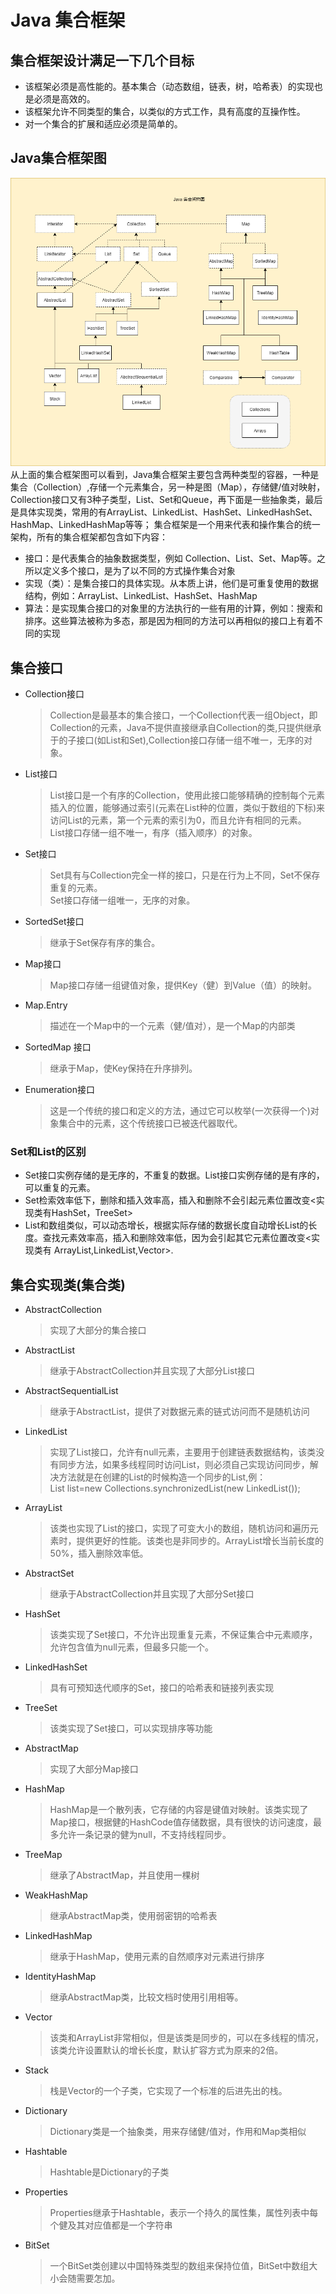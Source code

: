 # Java 集合框架
## 集合框架设计满足一下几个目标
- 该框架必须是高性能的。基本集合（动态数组，链表，树，哈希表）的实现也是必须是高效的。
- 该框架允许不同类型的集合，以类似的方式工作，具有高度的互操作性。
- 对一个集合的扩展和适应必须是简单的。
## Java集合框架图
![Java集合框架图](https://raw.githubusercontent.com/gongthub/wiki/master/docs/Resources/collection.png)
从上面的集合框架图可以看到，Java集合框架主要包含两种类型的容器，一种是集合（Collection）,存储一个元素集合，另一种是图（Map），存储健/值对映射，Collection接口又有3种子类型，List、Set和Queue，再下面是一些抽象类，最后是具体实现类，常用的有ArrayList、LinkedList、HashSet、LinkedHashSet、HashMap、LinkedHashMap等等；
集合框架是一个用来代表和操作集合的统一架构，所有的集合框架都包含如下内容：
- 接口：是代表集合的抽象数据类型，例如 Collection、List、Set、Map等。之所以定义多个接口，是为了以不同的方式操作集合对象
- 实现（类）：是集合接口的具体实现。从本质上讲，他们是可重复使用的数据结构，例如：ArrayList、LinkedList、HashSet、HashMap
- 算法：是实现集合接口的对象里的方法执行的一些有用的计算，例如：搜索和排序。这些算法被称为多态，那是因为相同的方法可以再相似的接口上有着不同的实现

## 集合接口
- Collection接口  
    > Collection是最基本的集合接口，一个Collection代表一组Object，即Collection的元素，Java不提供直接继承自Collection的类,只提供继承于的子接口(如List和Set),Collection接口存储一组不唯一，无序的对象。

- List接口
    > List接口是一个有序的Collection，使用此接口能够精确的控制每个元素插入的位置，能够通过索引(元素在List种的位置，类似于数组的下标)来访问List的元素，第一个元素的索引为0，而且允许有相同的元素。  
    > List接口存储一组不唯一，有序（插入顺序）的对象。

- Set接口
    > Set具有与Collection完全一样的接口，只是在行为上不同，Set不保存重复的元素。  
    > Set接口存储一组唯一，无序的对象。

- SortedSet接口
    > 继承于Set保存有序的集合。

- Map接口
    > Map接口存储一组键值对象，提供Key（健）到Value（值）的映射。

- Map.Entry
    > 描述在一个Map中的一个元素（健/值对），是一个Map的内部类

- SortedMap 接口
    > 继承于Map，使Key保持在升序排列。

- Enumeration接口
    > 这是一个传统的接口和定义的方法，通过它可以枚举(一次获得一个)对象集合中的元素，这个传统接口已被迭代器取代。

### Set和List的区别
- Set接口实例存储的是无序的，不重复的数据。List接口实例存储的是有序的，可以重复的元素。
- Set检索效率低下，删除和插入效率高，插入和删除不会引起元素位置改变<实现类有HashSet，TreeSet>
- List和数组类似，可以动态增长，根据实际存储的数据长度自动增长List的长度。查找元素效率高，插入和删除效率低，因为会引起其它元素位置改变<实现类有 ArrayList,LinkedList,Vector>.

## 集合实现类(集合类)
- AbstractCollection
    > 实现了大部分的集合接口

- AbstractList
    > 继承于AbstractCollection并且实现了大部分List接口

- AbstractSequentialList
    > 继承于AbstractList，提供了对数据元素的链式访问而不是随机访问

- LinkedList
    > 实现了List接口，允许有null元素，主要用于创建链表数据结构，该类没有同步方法，如果多线程同时访问List，则必须自己实现访问同步，解决方法就是在创建的List的时候构造一个同步的List,例：  
    List list=new Collections.synchronizedList(new LinkedList());

- ArrayList
    > 该类也实现了List的接口，实现了可变大小的数组，随机访问和遍历元素时，提供更好的性能。该类也是非同步的。ArrayList增长当前长度的50%，插入删除效率低。

- AbstractSet
    > 继承于AbstractCollection并且实现了大部分Set接口

- HashSet
    > 该类实现了Set接口，不允许出现重复元素，不保证集合中元素顺序，允许包含值为null元素，但最多只能一个。

- LinkedHashSet
    > 具有可预知迭代顺序的Set，接口的哈希表和链接列表实现

- TreeSet
    > 该类实现了Set接口，可以实现排序等功能

- AbstractMap
    > 实现了大部分Map接口

- HashMap
    > HashMap是一个散列表，它存储的内容是键值对映射。该类实现了Map接口，根据健的HashCode值存储数据，具有很快的访问速度，最多允许一条记录的健为null，不支持线程同步。

- TreeMap
    > 继承了AbstractMap，并且使用一棵树

- WeakHashMap
    > 继承AbstractMap类，使用弱密钥的哈希表

- LinkedHashMap
    > 继承于HashMap，使用元素的自然顺序对元素进行排序

- IdentityHashMap
    > 继承AbstractMap类，比较文档时使用引用相等。

- Vector
    > 该类和ArrayList非常相似，但是该类是同步的，可以在多线程的情况，该类允许设置默认的增长长度，默认扩容方式为原来的2倍。

- Stack
    > 栈是Vector的一个子类，它实现了一个标准的后进先出的栈。

- Dictionary
    > Dictionary类是一个抽象类，用来存储健/值对，作用和Map类相似

- Hashtable
    > Hashtable是Dictionary的子类

- Properties
    > Properties继承于Hashtable，表示一个持久的属性集，属性列表中每个健及其对应值都是一个字符串

- BitSet
    > 一个BitSet类创建以中国特殊类型的数组来保持位值，BitSet中数组大小会随需要怎加。